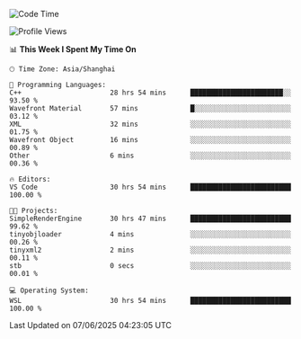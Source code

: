 <!--START_SECTION:waka-->
![Code Time](http://img.shields.io/badge/Code%20Time-2%2C977%20hrs%208%20mins-blue)

![Profile Views](http://img.shields.io/badge/Profile%20Views-0-blue)

📊 **This Week I Spent My Time On** 

```text
🕑︎ Time Zone: Asia/Shanghai

💬 Programming Languages: 
C++                      28 hrs 54 mins      ███████████████████████░░   93.50 % 
Wavefront Material       57 mins             █░░░░░░░░░░░░░░░░░░░░░░░░   03.12 % 
XML                      32 mins             ░░░░░░░░░░░░░░░░░░░░░░░░░   01.75 % 
Wavefront Object         16 mins             ░░░░░░░░░░░░░░░░░░░░░░░░░   00.89 % 
Other                    6 mins              ░░░░░░░░░░░░░░░░░░░░░░░░░   00.36 % 

🔥 Editors: 
VS Code                  30 hrs 54 mins      █████████████████████████   100.00 % 

🐱‍💻 Projects: 
SimpleRenderEngine       30 hrs 47 mins      █████████████████████████   99.62 % 
tinyobjloader            4 mins              ░░░░░░░░░░░░░░░░░░░░░░░░░   00.26 % 
tinyxml2                 2 mins              ░░░░░░░░░░░░░░░░░░░░░░░░░   00.11 % 
stb                      0 secs              ░░░░░░░░░░░░░░░░░░░░░░░░░   00.01 % 

💻 Operating System: 
WSL                      30 hrs 54 mins      █████████████████████████   100.00 % 
```


 Last Updated on 07/06/2025 04:23:05 UTC
<!--END_SECTION:waka-->